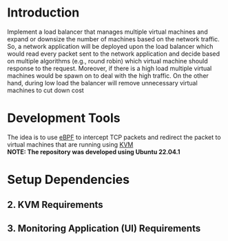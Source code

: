 # Introduction
Implement a load balancer that manages multiple virtual machines and expand or downsize the number of machines based on the network traffic. 
So, a network application will be deployed upon the load balancer which would read every packet sent to the network application and decide based on multiple algorithms (e.g., round robin) which virtual machine should response to the request.
Moreover, if there is a high load multiple virtual machines would be spawn on to deal with the high traffic. On the other hand, during low load the balancer will remove unnecessary virtual machines to cut down cost

# Development Tools
The idea is to use [eBPF](https://ebpf.io/) to intercept TCP packets and redirect the packet to virtual machines that are running using [KVM](https://www.linux-kvm.org/page/Main_Page)
<br>
**NOTE: The repository was developed using Ubuntu 22.04.1**

# Setup Dependencies
## 2. KVM Requirements

## 3. Monitoring Application (UI) Requirements
